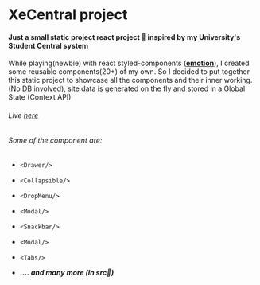 # XeCentral project

#### Just a small static project react project 💅 inspired by my University's Student Central system

While playing(newbie) with react styled-components ([**emotion**](https://emotion.sh/docs/introduction)), I created some
reusable components(20+) of my own. So I decided to put together this static project to showcase all the components and
their inner working. (No DB involved), site data is generated on the fly and stored in a Global State (Context API)

###### Live [here](https://mpilontombela.github.io/central)

###### Some of the component are:

- `<Drawer/>`

- `<Collapsible/>`

- `<DropMenu/>`

- `<Modal/>`

- `<Snackbar/>`

- `<Modal/>`

- `<Tabs/>`

- ***.... and many more (in src📁)***
